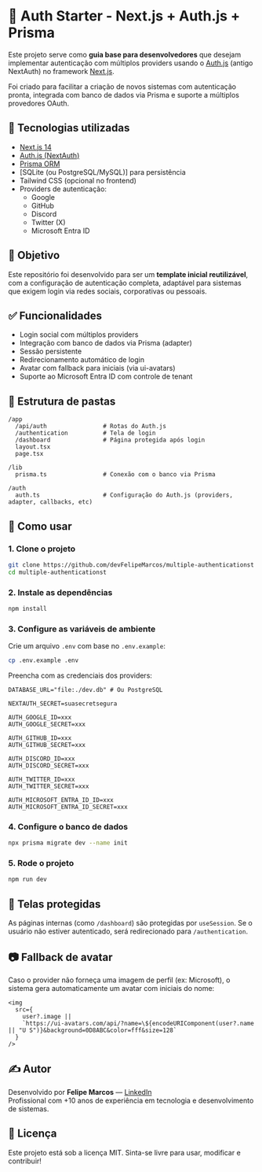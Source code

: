 # 🔐 Auth Starter - Next.js + Auth.js + Prisma

Este projeto serve como **guia base para desenvolvedores** que desejam implementar autenticação com múltiplos providers usando o [Auth.js](https://authjs.dev/) (antigo NextAuth) no framework [Next.js](https://nextjs.org/).

Foi criado para facilitar a criação de novos sistemas com autenticação pronta, integrada com banco de dados via Prisma e suporte a múltiplos provedores OAuth.

## 🚀 Tecnologias utilizadas

- [Next.js 14](https://nextjs.org/)
- [Auth.js (NextAuth)](https://authjs.dev/)
- [Prisma ORM](https://www.prisma.io/)
- [SQLite (ou PostgreSQL/MySQL)] para persistência
- Tailwind CSS (opcional no frontend)
- Providers de autenticação:
  - Google
  - GitHub
  - Discord
  - Twitter (X)
  - Microsoft Entra ID

## 🧠 Objetivo

Este repositório foi desenvolvido para ser um **template inicial reutilizável**, com a configuração de autenticação completa, adaptável para sistemas que exigem login via redes sociais, corporativas ou pessoais.

## ✅ Funcionalidades

- Login social com múltiplos providers
- Integração com banco de dados via Prisma (adapter)
- Sessão persistente
- Redirecionamento automático de login
- Avatar com fallback para iniciais (via ui-avatars)
- Suporte ao Microsoft Entra ID com controle de tenant

## 📁 Estrutura de pastas

```
/app
  /api/auth                # Rotas do Auth.js
  /authentication          # Tela de login
  /dashboard               # Página protegida após login
  layout.tsx
  page.tsx

/lib
  prisma.ts                # Conexão com o banco via Prisma

/auth
  auth.ts                  # Configuração do Auth.js (providers, adapter, callbacks, etc)
```

## 🔧 Como usar

### 1. Clone o projeto

```bash
git clone https://github.com/devFelipeMarcos/multiple-authenticationst
cd multiple-authenticationst
```

### 2. Instale as dependências

```bash
npm install
```

### 3. Configure as variáveis de ambiente

Crie um arquivo `.env` com base no `.env.example`:

```bash
cp .env.example .env
```

Preencha com as credenciais dos providers:

```env
DATABASE_URL="file:./dev.db" # Ou PostgreSQL

NEXTAUTH_SECRET=suasecretsegura

AUTH_GOOGLE_ID=xxx
AUTH_GOOGLE_SECRET=xxx

AUTH_GITHUB_ID=xxx
AUTH_GITHUB_SECRET=xxx

AUTH_DISCORD_ID=xxx
AUTH_DISCORD_SECRET=xxx

AUTH_TWITTER_ID=xxx
AUTH_TWITTER_SECRET=xxx

AUTH_MICROSOFT_ENTRA_ID_ID=xxx
AUTH_MICROSOFT_ENTRA_ID_SECRET=xxx
```

### 4. Configure o banco de dados

```bash
npx prisma migrate dev --name init
```

### 5. Rode o projeto

```bash
npm run dev
```

## 🔐 Telas protegidas

As páginas internas (como `/dashboard`) são protegidas por `useSession`. Se o usuário não estiver autenticado, será redirecionado para `/authentication`.

## 📷 Fallback de avatar

Caso o provider não forneça uma imagem de perfil (ex: Microsoft), o sistema gera automaticamente um avatar com iniciais do nome:

```tsx
<img
  src={
    user?.image ||
    `https://ui-avatars.com/api/?name=\${encodeURIComponent(user?.name || "U S")}&background=0D8ABC&color=fff&size=128`
  }
/>
```

## ✍️ Autor

Desenvolvido por **Felipe Marcos** — [LinkedIn](https://www.linkedin.com/in/felipemarcosbits/)  
Profissional com +10 anos de experiência em tecnologia e desenvolvimento de sistemas.

## 📄 Licença

Este projeto está sob a licença MIT. Sinta-se livre para usar, modificar e contribuir!
